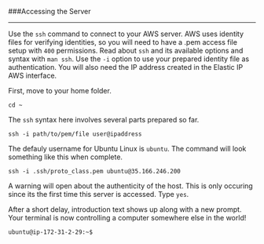 ###Accessing the Server

-----

Use the `ssh` command to connect to your AWS server. AWS uses identity files for verifying identities, so you will need to have a .pem access file setup with `400` permissions. Read about `ssh` and its available options and syntax with  `man ssh`. Use the `-i` option to use your prepared identity file as authentication. You will also need the IP address created in the Elastic IP AWS interface.

First, move to your home folder.

`cd ~`

The `ssh` syntax here involves several parts prepared so far.

`ssh -i path/to/pem/file user@ipaddress`

The defauly username for Ubuntu Linux is `ubuntu`. The command will look something like this when complete.

`ssh -i .ssh/proto_class.pem ubuntu@35.166.246.200`

A warning will open about the authenticity of the host. This is only occuring since its the first time this server is accessed. Type `yes`.

After a short delay, introduction text shows up along with a new prompt. Your terminal is now controlling a computer somewhere else in the world!

`ubuntu@ip-172-31-2-29:~$`
